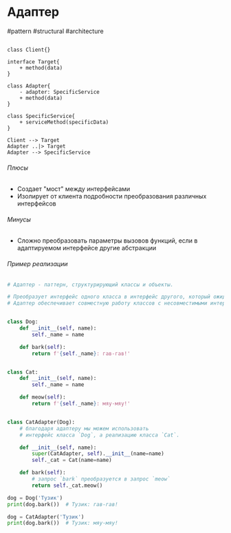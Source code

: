 
# Адаптер
#pattern #structural #architecture 

```plantuml

class Client{}

interface Target{
	+ method(data)
}

class Adapter{
	- adapter: SpecificService
	+ method(data)
}

class SpecificService{
	+ serviceMethod(specificData)
}

Client --> Target
Adapter ..|> Target
Adapter --> SpecificService
```

###### Плюсы
- Создает "мост" между интерфейсами
- Изолирует от клиента подробности преобразования различных интерфейсов
###### Минусы
- Сложно преобразовать параметры вызовов функций, если в адаптируемом интерфейсе другие абстракции
###### Пример реализации
```python
# Адаптер - паттерн, структурирующий классы и объекты.

# Преобразует интерфейс одного класса в интерфейс другого, который ожидают клиенты.
# Адаптер обеспечивает совместную работу классов с несовместимыми интерфейсами, которая без него была бы невозможна.


class Dog:
    def __init__(self, name):
        self._name = name

    def bark(self):
        return f'{self._name}: гав-гав!'


class Cat:
    def __init__(self, name):
        self._name = name

    def meow(self):
        return f'{self._name}: мяу-мяу!'


class CatAdapter(Dog):
    # благодаря адаптеру мы можем использовать
    # интерфейс класса `Dog`, а реализацию класса `Cat`.

    def __init__(self, name):
        super(CatAdapter, self).__init__(name=name)
        self._cat = Cat(name=name)

    def bark(self):
        # запрос `bark` преобразуется в запрос `meow`
        return self._cat.meow()

dog = Dog('Тузик')
print(dog.bark())  # Тузик: гав-гав!

dog = CatAdapter('Тузик')
print(dog.bark())  # Тузик: мяу-мяу!
```